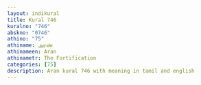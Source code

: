 ```yaml
---
layout: indikural
title: Kural 746
kuralno: "746"
abskno: "0746"
athino: "75"
athiname: அரண்
athinameen: Aran
athinametr: The Fortification
categories: [75]
description: Aran kural 746 with meaning in tamil and english 
---
```


